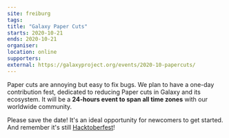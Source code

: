 ```yaml
---
site: freiburg
tags:
title: "Galaxy Paper Cuts"
starts: 2020-10-21
ends: 2020-10-21
organiser:
location: online
supporters:
external: https://galaxyproject.org/events/2020-10-papercuts/
---
```


Paper cuts are annoying but easy to fix bugs. We plan to have a one-day contribution fest, dedicated to reducing Paper cuts in Galaxy and its ecosystem. It will be a **24-hours event to span all time zones** with our worldwide community. 

Please save the date! It's an ideal opportunity for newcomers to get started. And remember it's still [Hacktoberfest](https://hacktoberfest.digitalocean.com/)! 